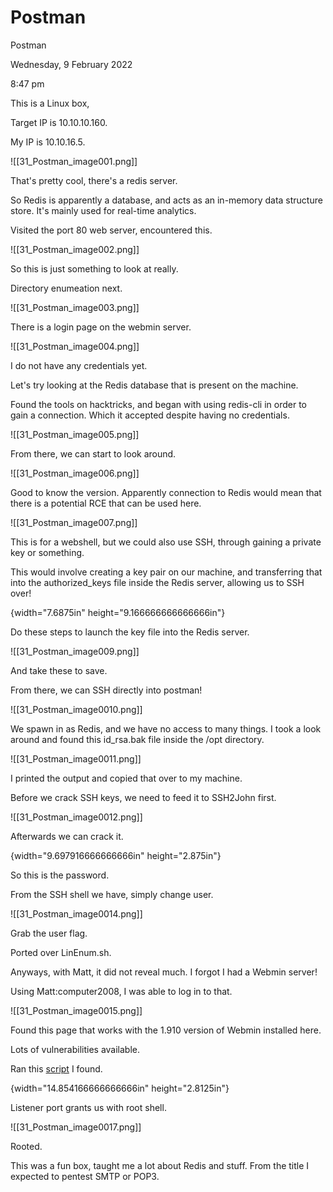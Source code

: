 # Postman

Postman

Wednesday, 9 February 2022

8:47 pm

This is a Linux box,

Target IP is 10.10.10.160.

My IP is 10.10.16.5.

&#x20;

!\[\[31\_Postman\_image001.png]]

That's pretty cool, there's a redis server.

&#x20;

So Redis is apparently a database, and acts as an in-memory data structure store. It's mainly used for real-time analytics.

&#x20;

Visited the port 80 web server, encountered this.

&#x20;

!\[\[31\_Postman\_image002.png]]

&#x20;

So this is just something to look at really.

Directory enumeation next.

&#x20;

!\[\[31\_Postman\_image003.png]]

&#x20;

There is a login page on the webmin server.

&#x20;

!\[\[31\_Postman\_image004.png]]

I do not have any credentials yet.

&#x20;

Let's try looking at the Redis database that is present on the machine.

Found the tools on hacktricks, and began with using redis-cli in order to gain a connection. Which it accepted despite having no credentials.

!\[\[31\_Postman\_image005.png]]

&#x20;

From there, we can start to look around.

&#x20;

!\[\[31\_Postman\_image006.png]]

&#x20;

Good to know the version. Apparently connection to Redis would mean that there is a potential RCE that can be used here.

!\[\[31\_Postman\_image007.png]]

&#x20;

This is for a webshell, but we could also use SSH, through gaining a private key or something.

&#x20;

This would involve creating a key pair on our machine, and transferring that into the authorized\_keys file inside the Redis server, allowing us to SSH over!

&#x20;

{width="7.6875in" height="9.166666666666666in"}

&#x20;

Do these steps to launch the key file into the Redis server.

&#x20;

!\[\[31\_Postman\_image009.png]]

&#x20;

And take these to save.

From there, we can SSH directly into postman!

&#x20;

!\[\[31\_Postman\_image0010.png]]

&#x20;

We spawn in as Redis, and we have no access to many things. I took a look around and found this id\_rsa.bak file inside the /opt directory.

!\[\[31\_Postman\_image0011.png]]

I printed the output and copied that over to my machine.

&#x20;

Before we crack SSH keys, we need to feed it to SSH2John first.

&#x20;

!\[\[31\_Postman\_image0012.png]]

Afterwards we can crack it.

&#x20;

{width="9.697916666666666in" height="2.875in"}

So this is the password.

&#x20;

From the SSH shell we have, simply change user.

&#x20;

!\[\[31\_Postman\_image0014.png]]

Grab the user flag.

&#x20;

Ported over LinEnum.sh.

&#x20;

Anyways, with Matt, it did not reveal much. I forgot I had a Webmin server!

&#x20;

Using Matt:computer2008, I was able to log in to that.

!\[\[31\_Postman\_image0015.png]]

&#x20;

Found this page that works with the 1.910 version of Webmin installed here.

Lots of vulnerabilities available.

&#x20;

Ran this [script](https://github.com/NaveenNguyen/Webmin-1.910-Package-Updates-RCE/blob/master/exploit\_poc.py) I found.

{width="14.854166666666666in" height="2.8125in"}

&#x20;

Listener port grants us with root shell.

&#x20;

!\[\[31\_Postman\_image0017.png]]

&#x20;

Rooted.

&#x20;

This was a fun box, taught me a lot about Redis and stuff. From the title I expected to pentest SMTP or POP3.

&#x20;

&#x20;
